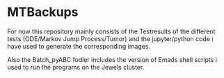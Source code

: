 # MTBackups
For now this repository mainly consists of the Testresults of the different tests (ODE/Markov Jump Process/Tumor)
and the jupyter/python code i have used to generate the corresponding images.

Also the Batch_pyABC fodler includes the version of Emads shell scripts i used to run the programs on the Jewels cluster.
